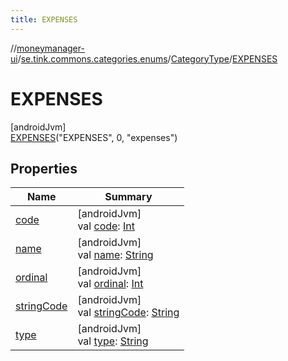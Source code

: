 ```yaml
---
title: EXPENSES
---
```

//[moneymanager-ui](../../../../index.html)/[se.tink.commons.categories.enums](../../index.html)/[CategoryType](../index.html)/[EXPENSES](index.html)



# EXPENSES



[androidJvm]\
[EXPENSES](index.html)(&quot;EXPENSES&quot;, 0, &quot;expenses&quot;)



## Properties


| Name | Summary |
|---|---|
| [code](../code.html) | [androidJvm]<br>val [code](../code.html): [Int](https://kotlinlang.org/api/latest/jvm/stdlib/kotlin/-int/index.html) |
| [name](../../../com.tink.service.network/-sdk-client/-t-i-n-k_-l-i-n-k/index.html#-372974862%2FProperties%2F1000845458) | [androidJvm]<br>val [name](../../../com.tink.service.network/-sdk-client/-t-i-n-k_-l-i-n-k/index.html#-372974862%2FProperties%2F1000845458): [String](https://kotlinlang.org/api/latest/jvm/stdlib/kotlin/-string/index.html) |
| [ordinal](../../../com.tink.service.network/-sdk-client/-t-i-n-k_-l-i-n-k/index.html#-739389684%2FProperties%2F1000845458) | [androidJvm]<br>val [ordinal](../../../com.tink.service.network/-sdk-client/-t-i-n-k_-l-i-n-k/index.html#-739389684%2FProperties%2F1000845458): [Int](https://kotlinlang.org/api/latest/jvm/stdlib/kotlin/-int/index.html) |
| [stringCode](../string-code.html) | [androidJvm]<br>val [stringCode](../string-code.html): [String](https://kotlinlang.org/api/latest/jvm/stdlib/kotlin/-string/index.html) |
| [type](../type.html) | [androidJvm]<br>val [type](../type.html): [String](https://kotlinlang.org/api/latest/jvm/stdlib/kotlin/-string/index.html) |

